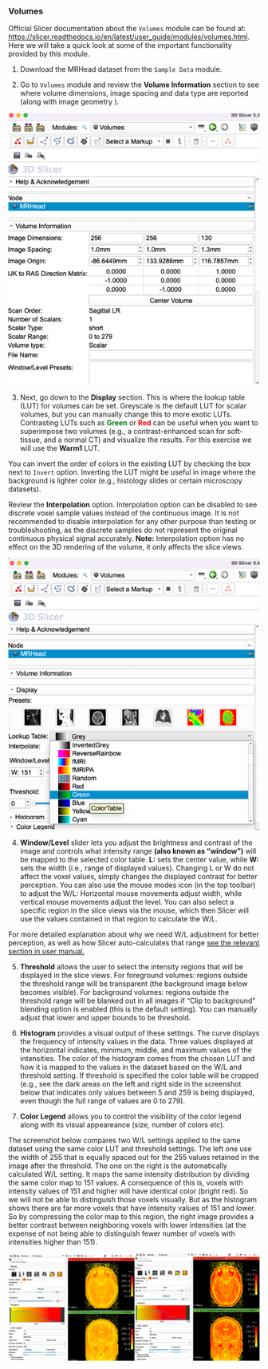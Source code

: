 ### Volumes

Official Slicer documentation about the `Volumes` module can be found at: https://slicer.readthedocs.io/en/latest/user_guide/modules/volumes.html. Here we will take a quick look at some of the important functionality provided by this module.

1. Download the MRHead dataset from the `Sample Data` module. 

2. Go to `Volumes` module and review the **Volume Information** section to see where volume dimensions, image spacing and data type are reported (along with image geometry ).

<img src="./1.png" width="512" />

3. Next, go down to the **Display** section. This is where the lookup table (LUT) for volumes can be set. Greyscale is the default LUT for scalar volumes, but you can manually change this to more exotic LUTs. Contrasting LUTs such as <span style="color:green"> **Green**</span> or <span style="color:red"> **Red**</span> can be useful when you want to superimpose two volumes (e.g., a contrast-enhanced scan for soft-tissue, and a normal CT) and visualize the results. For this exercise we will use the **Warm1** LUT.

You can invert the order of colors in the existing LUT by checking the box next to `Invert` option. Inverting the LUT might be useful in image where the background is lighter color (e.g., histology slides or certain microscopy datasets).

Review the **Interpolation** option.  Interpolation option can be disabled to see discrete voxel sample values instead of the continuous image. It is not recommended to disable interpolation for any other purpose than testing or troubleshooting, as the discrete samples do not represent the original continuous physical signal accurately.
**Note:** Interpolation option has no effect on the 3D rendering of the volume, it only affects the slice views.

<img src="./2.png" width="512" />

4. **Window/Level** slider lets you adjust the brightness and contrast of the image and controls what intensity range __(also known as “window”)__ will be mapped to the selected color table. **L:** sets the center value, while **W:** sets the width (i.e., range of displayed values). Changing L or W  do not affect the voxel values, simply changes the displayed contrast for better perception. You can also use the mouse modes icon (in the top toolbar) to adjust the W/L: Horizontal mouse movements adjust width, while vertical mouse movements adjust the level. You can also select a specific region in the slice views via the mouse, which then Slicer will use the values contained in that region to calculate the W/L. 

For more detailed explanation about why we need W/L adjustment for better perception, as well as how Slicer auto-calculates that range [see the relevant section in user manual.](https://slicer.readthedocs.io/en/latest/user_guide/user_interface.html#adjusting-image-window-level) 

5. **Threshold**  allows the user to select the intensity regions that will be displayed in the slice views. For foreground volumes: regions outside the threshold range will be transparent (the background image below becomes visible). For background volumes: regions outside the threshold range will be blanked out in all images if “Clip to background” blending option is enabled (this is the default setting). You can manually adjust that lower and upper bounds to be threshold. 

6. **Histogram** provides a visual output of these settings. The curve displays the frequency of intensity values in the data. Three values displayed at the horizontal indicates, minimum, middle, and maximum values of the intensities. The color of the histogram comes from the chosen LUT and how it is mapped to the values in the dataset based on the W/L and threshold setting. If threshold is specified the color table will be cropped (e.g., see the dark areas on the left and right side in the screenshot below that indicates only values between 5 and 259 is being displayed, even though the full range of values are 0 to 279).

7. **Color Legend** allows you to control the visibility of the color legend along with its visual appeareance (size, number of colors etc). 

The screenshot below compares two W/L settings applied to the same dataset using the same color LUT and threshold settings. The left one use the width of 255 that is equally spaced out for the 255 values retained in the image after the threshold. The one on the right is the automatically calculated W/L setting. It maps the same intensity distribution by dividing the same color map to 151 values. A consequence of this is, voxels with intensity values of 151 and higher will have identical color (bright red). So we will not be able to distinguish those voxels visually. But as the histogram shows there are far more voxels that have intensity values of 151 and lower. So by compressing the color map to this region, the right image provides a better contrast between neighboring voxels with lower intensities (at the expense of not being able to distinguish fewer number of voxels with intensities higher than 151).  

<img src="./3.png" width="1200">

